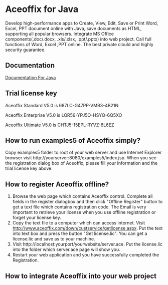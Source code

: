 # Aceoffix for Java
Develop high-performance apps to Create, View, Edit, Save or Print Word, Excel, PPT document online with Java,  save documents as HTML, supporting all popular browsers. Integrate MS Office components(.doc/.docx, .xls/.xlsx, .ppt/.pptx) into web project. Call full functions of Word, Excel ,PPT online. The best private clould and highly security guarantee.

## Documentation 
[Documentation For Java](http://www.aceoffix.com/documentation/aceoffix5/java/)


## Trial license key 

Aceoffix Standard V5.0 is 687LC-G47PP-VMB3-4B21N

Aceoffix Enterprise V5.0 is LQR56-YPJ5O-HSYQ-6Q5XO

Aceoffix Ultimate V5.0 is CHTJ5-15EPL-RYVZ-6L6EZ

## How to run examples5 of Aceoffix simply?

Copy examples5 folder to root of your web server and use Internet Explorer browser visit http://yourserver:8080/examples5/index.jsp. When you see the registration dialog box of Aceoffix, please fill your information and the trial license key above.

## How to register Aceoffix offline?

1. Browse the web page which contains Aceoffix control. Complete all fields in the register dialogbox and then click "Offline Register" button to get a text file which contains registration code. The Email is very important to retrieve your license when you use offline registration or forget your license key. 
2. Copy the text file to a computer which can access internet. Visit http://www.aceoffix.com/down/custservice/getlicense.aspx. Put the text into text box and press the button "Get license.lic". You can get a license.lic and save as to your machine.
3. Visit http://localhost:yourport/yourwebsite/server.ace. Put the license.lic into the folder which server.ace page will show you. 
4. Restart your web application and you have successfully completed the Registration.

## How to integrate Aceoffix into your web project


